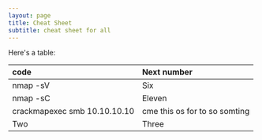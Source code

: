 ```yaml
---
layout: page
title: Cheat Sheet
subtitle: cheat sheet for all
---
```



Here's a table:

| code | Next number |
| :------ |:--- |
| nmap -sV | Six |
| nmap -sC | Eleven |
| crackmapexec smb 10.10.10.10  | cme this os for to so somting  |
| Two | Three |
